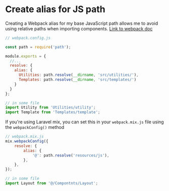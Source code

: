# Create alias for JS path

Creating a Webpack alias for my base JavaScript path allows me to avoid using relative paths when importing components.
[Link to webpack doc](https://webpack.js.org/configuration/resolve/#resolvealias)
```js
// webpack.config.js

const path = require('path');

module.exports = {
  //...
  resolve: {
    alias: {
      Utilities: path.resolve(__dirname, 'src/utilities/'),
      Templates: path.resolve(__dirname, 'src/templates/')
    }
  }
};

// in some file
import Utility from 'Utilities/utility';
import Template from 'Templates/template';
```

If you're using Laravel mix, you can set this in your `webpack.mix.js` file using the `webpackConfig()` method
```js
// webpack.mix.js
mix.webpackConfig({
    resolve: {
        alias: {
            '@': path.resolve('resources/js'),
        },
    },
});

// in some file
import Layout from '@/Compontnts/Layout';
```
